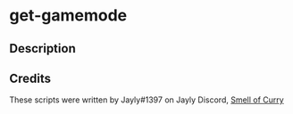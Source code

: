 # get-gamemode

## Description


## Credits
These scripts were written by Jayly#1397 on Jayly Discord, [Smell of Curry](https://github.com/smell-of-curry)

